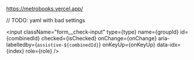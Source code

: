 https://metrobooks.vercel.app/

// TODO: yaml with bad settings

<input
className="form__check-input"
type={type}
name={groupId}
id={combinedId}
checked={isChecked}
onChange={onChange}
aria-labelledby={`assistive-${combinedId}`}
onKeyUp={onKeyUp}
data-idx={index}
role={role}
/>
